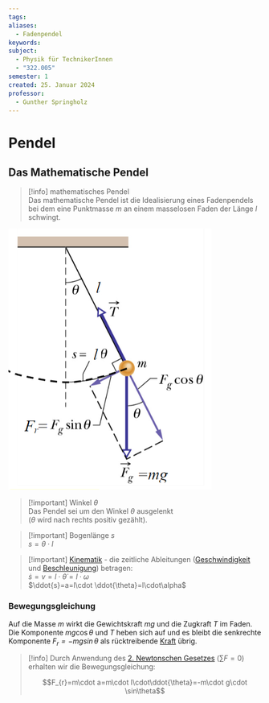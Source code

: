 ```yaml
---
tags: 
aliases:
  - Fadenpendel
keywords: 
subject:
  - Physik für TechnikerInnen
  - "322.005"
semester: 1
created: 25. Januar 2024
professor:
  - Gunther Springholz
---
```

 

# Pendel

## Das Mathematische Pendel

>[!info] mathematisches Pendel  
> Das mathematische Pendel ist die Idealisierung eines Fadenpendels bei dem eine Punktmasse $m$ an einem masselosen Faden der Länge $l$ schwingt.

![InlineR|300](assets/Pasted%20image%2020240125163942.png)

> [!important] Winkel $\theta$  
> Das Pendel sei um den Winkel $\theta$ ausgelenkt  
> ($\theta$ wird nach rechts positiv gezählt).

> [!important] Bogenlänge $s$  
> $s=\theta \cdot l$

> [!important] [Kinematik](Kinematik.md) - die zeitliche Ableitungen ([Geschwindigkeit](Kinematik.md) und [Beschleunigung](Kinematik.md)) betragen:  
> $\dot{s}=v=l\cdot\dot{\theta}=l\cdot\omega$  
> $\ddot{s}=a=l\cdot \ddot{\theta}=l\cdot\alpha$

### Bewegungsgleichung

Auf die Masse $m$ wirkt die Gewichtskraft $mg$ und die Zugkraft $T$ im Faden.  
Die Komponente $mg\cos\theta$ und $T$ heben sich auf und es bleibt die senkrechte Komponente *$F_{r}=-mg\sin\theta$* als rücktreibende [Kraft]({MOC}%20Kräfte.md) übrig.

> [!info] Durch Anwendung des [2. Newtonschen Gesetzes]({MOC}%20Kräfte.md) ($\sum F=0$) erhalten wir die Bewegungsgleichung:  
>
> $$F_{r}=m\cdot a=m\cdot l\cdot\ddot{\theta}=-m\cdot g\cdot \sin\theta$$